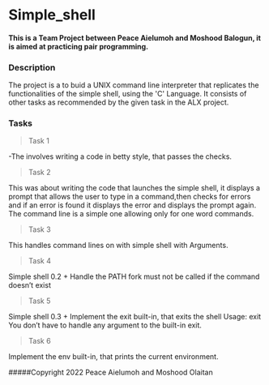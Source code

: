 # Simple_shell
#### This is a Team Project between Peace Aielumoh and Moshood Balogun, it is aimed at practicing pair programming.

### Description
The project is a to buid a UNIX command line interpreter that replicates the functionalities of the simple shell, using the 'C' Language. It consists of other tasks as recommended by the given task in the ALX project.

### Tasks

> Task 1

-The involves writing a code in betty style, that passes the checks.

> Task 2

This was about writing the code that launches the simple shell, it displays a prompt that allows the user to type in a command,then checks for errors and if an error is found it displays the error and displays the prompt again. The command line is a simple one allowing only for one word commands.

> Task 3

This handles command lines on with simple shell with Arguments.

> Task 4

Simple shell 0.2 +
Handle the PATH
fork must not be called if the command doesn’t exist

> Task 5

Simple shell 0.3 +
Implement the exit built-in, that exits the shell
Usage: exit
You don’t have to handle any argument to the built-in exit.

> Task 6

Implement the env built-in, that prints the current environment.

#####Copyright 2022 Peace Aielumoh and Moshood Olaitan
